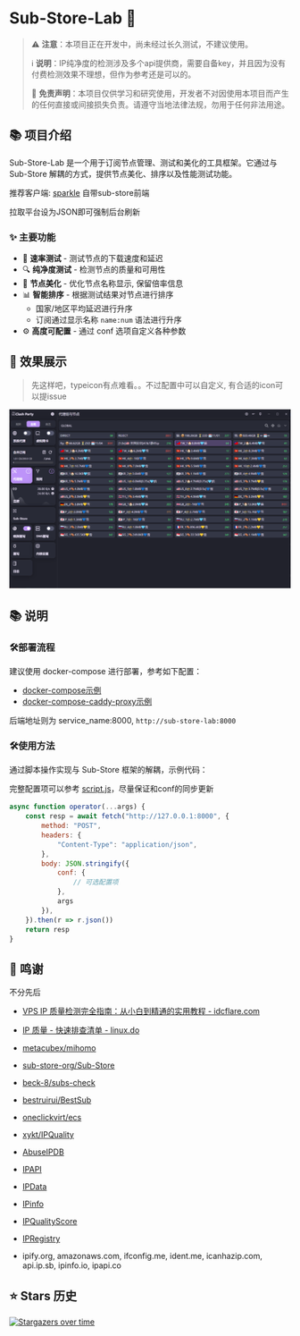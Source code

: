 # Sub-Store-Lab 🧪

> ⚠️ **注意**：本项目正在开发中，尚未经过长久测试，不建议使用。
>
> ℹ️ **说明**：IP纯净度的检测涉及多个api提供商，需要自备key，并且因为没有付费检测效果不理想，但作为参考还是可以的。
>
> 🛑 **免责声明**：本项目仅供学习和研究使用，开发者不对因使用本项目而产生的任何直接或间接损失负责。请遵守当地法律法规，勿用于任何非法用途。

## 📚 项目介绍

Sub-Store-Lab 是一个用于订阅节点管理、测试和美化的工具框架。它通过与 Sub-Store 解耦的方式，提供节点美化、排序以及性能测试功能。

推荐客户端: [sparkle](https://github.com/xishang0128/sparkle) 自带sub-store前端

拉取平台设为JSON即可强制后台刷新

### ✨ 主要功能

- 🚀 **速率测试** - 测试节点的下载速度和延迟
- 🔍 **纯净度测试** - 检测节点的质量和可用性
- 🎨 **节点美化** - 优化节点名称显示, 保留倍率信息
- 📊 **智能排序** - 根据测试结果对节点进行排序
  - 国家/地区平均延迟进行升序
  - 订阅通过显示名称 `name:num` 语法进行升序
- ⚙️ **高度可配置** - 通过 conf 选项自定义各种参数

## 📸 效果展示

> 先这样吧，typeicon有点难看。。不过配置中可以自定义, 有合适的icon可以提issue

![img](docs/image/QQ20251010-190427.png)

## 📚 说明

### 🛠️部署流程

<!-- todo 优化部署教程 -->
建议使用 docker-compose 进行部署，参考如下配置：

- [docker-compose示例](docker-compose.yml)
- [docker-compose-caddy-proxy示例](docker-compose-caddy.yml)

后端地址则为 service_name:8000, `http://sub-store-lab:8000`

### 🛠️使用方法

通过脚本操作实现与 Sub-Store 框架的解耦，示例代码：

完整配置项可以参考 [script.js](src/script.js)，尽量保证和conf的同步更新

```javascript
async function operator(...args) {
    const resp = await fetch("http://127.0.0.1:8000", {
        method: "POST",
        headers: {
            "Content-Type": "application/json",
        },
        body: JSON.stringify({
            conf: {
                // 可选配置项
            },
            args
        }),
    }).then(r => r.json())
    return resp
}
```

## 📝 鸣谢

不分先后

- [VPS IP 质量检测完全指南：从小白到精通的实用教程 - idcflare.com](https://idcflare.com/t/topic/18792)
- [IP 质量 - 快速排查清单 - linux.do](https://linux.do/t/topic/997322)

- [metacubex/mihomo](https://github.com/metacubex/mihomo)
- [sub-store-org/Sub-Store](https://github.com/sub-store-org/Sub-Store)
- [beck-8/subs-check](https://github.com/beck-8/subs-check)
- [bestruirui/BestSub](https://github.com/bestruirui/BestSub)
- [oneclickvirt/ecs](https://github.com/oneclickvirt/ecs)
- [xykt/IPQuality](https://github.com/xykt/IPQuality)

- [AbuseIPDB](https://www.abuseipdb.com/)
- [IPAPI](https://ipapi.co/)
- [IPData](https://ipdata.co/)
- [IPinfo](https://ipinfo.io/)
- [IPQualityScore](https://www.ipqualityscore.com/)
- [IPRegistry](https://ipregistry.co/)

- ipify.org, amazonaws.com, ifconfig.me, ident.me, icanhazip.com, api.ip.sb, ipinfo.io, ipapi.co

## ⭐ Stars 历史

[![Stargazers over time](https://starchart.cc/ocyss/sub-store-lab.svg?variant=adaptive)](https://starchart.cc/ocyss/sub-store-lab)
